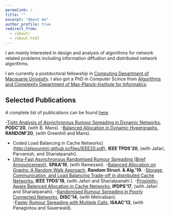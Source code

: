 ```yaml
---
permalink: /
title: ""
excerpt: "About me"
author_profile: true
redirect_from: 
  - /about/
  - /about.html
---
```

I am mainly Interested in design and analysis of algorithms for network related problems including information diffudion and distributed network algorithms.

I am currently a postdoctoral fellowship in [Computing Department of Macquarie Univesity](https://www.mq.edu.au/faculty-of-science-and-engineering/departments-and-schools/department-of-computing). I also got a PhD in Computer Scince from [Algorithms and Complexity Department of Max-Planck-Institute for Informatics](https://www.mpi-inf.mpg.de/departments/algorithms-complexity).


Selected Publications
---------------------

A complete list of publications can be found [here](https://dblp.uni-trier.de/pers/p/Pourmiri:Ali.html). 


-[Tight Analysis of Asynchronous Rumour Spreading in Dynamic Networks](http://alipourmiri.github.io/files/PODC20.pdf), **PODC'20**, (with B. Mans).
-[Balanced Allocation in Dynamic Hypergraphs](http://alipourmiri.github.io/files/RANDOM20.pdf), **RANDOM'20**, (with Greenhill and Mans). 
- Coded Load Balancing in Cache Networks](http://alipourmiri.github.io/files/IEEE20.pdf), **IEEE TPDS'20**, (with Jafari, Parvaresh, and Shariatpanahi).
- [Ultra-Fast Asynchronous Randomised Rumour Spreading (Brief Announcement)](http://alipourmiri.github.io/files/SPAA19.pdf), **SPAA'19**, (with Ramezani).
-[Balanced Allocation on Graphs: A Random Walk Approach](http://alipourmiri.github.io/files/RSA19.pdf), **Random Struct. & Alg.'19**.
-[Storage, Communication, and Load Balancing Trade-off in distributed Cache Networks](http://alipourmiri.github.io/files/IEEE18.pdf), **IEEE TPDS'18**, (with Jafari and Shariatpanahi ).
-[Proximity-Aware Balanced Allocation in Cache Networks](http://alipourmiri.github.io/files/IPDPS17.pdf), **IPDPS'17**, (with Jafari and Shariatpanahi).
-[Randomised Rumour Spreading in Poorly Connected Networks](http://alipourmiri.github.io/files/DISC14.pdf), **DISC'14**, (with Mehrabian).    
-[Faster Rumour Spreading with Multiple Calls](http://alipourmiri.github.io/files/ISAAC13.pdf), **ISAAC'13**, (with Panagiotou and Sauerwald).





